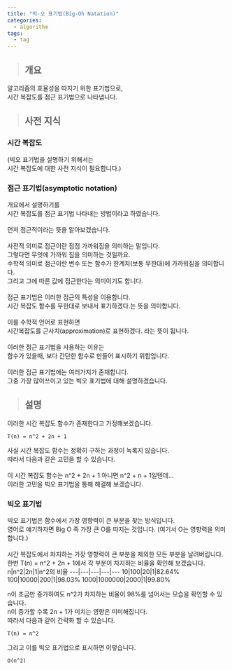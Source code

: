 ```yaml
---
title: "빅-오 표기법(Big-Oh Natation)"
categories:
  - algorithm
tags:
  - tag
---
```

> ## 개요

알고리즘의 효율성을 따지기 위한 표기법으로,<br>
시간 복잡도를 점근 표기법으로 나타냅니다.
> ## 사전 지식

### 시간 복잡도
(빅오 표기법을 설명하기 위해서는<br>
시간 복잡도에 대한 사전 지식이 필요합니다.)

### 점근 표기법(asymptotic notation)
개요에서 설명하기를<br>
시간 복잡도를 점근 표기법 나타내는 방법이라고 하였습니다.<br>
<br>
먼저 점근적이라는 뜻을 알아보겠습니다.<br>
<br>
사전적 의미로 점근이란 점점 가까워짐을 의미하는 말입니다.<br>
그렇다면 무엇에 가까워 짐을 의미하는 것일까요.<br>
수학적 의미로 점근이란 변수 또는 함수가 한계치(보통 무한대)에 가까워짐을 의미합니다.<br>
그리고 그에 따른 값에 접근한다는 의미이기도 합니다.<br>
<br>
점근 표기법은 이러한 점근의 특성을 이용합니다.<br>
시간 복잡도 함수를 무한대로 보내서 표기하겠다.는 뜻을 의미합니다.<br>
<br>
이를 수학적 언어로 표현하면<br>
시간복잡도를 근사치(approximation)로 표현하겠다. 라는 뜻이 됩니다.<br>
<br>
이러한 점근 표기법을 사용하는 이유는<br>
함수가 있을때, 보다 간단한 함수로 만들어 표시하기 위함입니다.<br>
<br>
이러한 점근 표기법에는 여러가지가 존재합니다.<br>
그중 가장 많이쓰이고 있는 빅오 표기법에 대해 설명하겠습니다.
> ## 설명

이러한 시간 복잡도 함수가 존재한다고 가정해보겠습니다.
```
T(n) = n^2 + 2n + 1
```
사실 시간 복잡도 함수는 정확히 구하는 과정이 녹록지 않습니다.<br>
따라서 다음과 같은 고민을 할 수 있습니다.<br>
<br>
이 시간 복잡도 함수는 n^2 + 2n + 1 아니면 n^2 + n + 1일텐데...<br>
이러한 고민을 빅오 표기법을 통해 해결해 보겠습니다.

### 빅오 표기법

빅오 표기법은 함수에서 가장 영향력이 큰 부분을 찾는 방식입니다.<br>
영어로 얘기하자면 Big O 즉 가장 큰 O를 따지는 것입니다. (여기서 O는 영향력을 의미합니다.)<br>
<br>
시간 복잡도에서 차지하는 가장 영향력이 큰 부분을 제외한 모든 부분을 날려버립니다.<br>
한번 T(n) = n^2 + 2n + 1에서 각 부분이 차지하는 비율을 확인해 보겠습니다.
n|n^2|2n|1|n^2의 비율
---|---|---|---|---
10|100|20|1|82.64%
100|10000|200|1|98.03%
1000|1000000|2000|1|99.80%

n이 조금만 증가하여도 n^2가 차지하는 비율이 98%를 넘어서는 모습을 확인할 수 있습니다.<br>
n이 증가할 수록 2n + 1가 미치는 영향은 미미해집니다.<br>
따라서 다음과 같이 간략화 할 수 있습니다.
```
T(n) = n^2
```
그리고 이를 빅오 표기법으로 표시하면 이렇습니다.
```
O(n^2)
```

